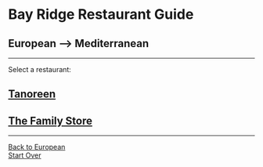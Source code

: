 # Bay Ridge Restaurant Guide
## European --> Mediterranean
---
Select a restaurant:
## [Tanoreen](https://tanoreen.com/)
## [The Family Store](https://familystorecooks.com/)
---
[Back to European](European.md)  
[Start Over](../home.md)